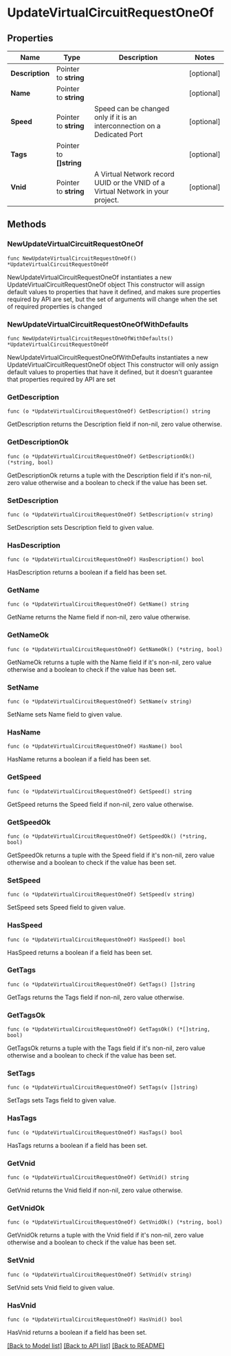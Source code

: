 # UpdateVirtualCircuitRequestOneOf

## Properties

Name | Type | Description | Notes
------------ | ------------- | ------------- | -------------
**Description** | Pointer to **string** |  | [optional] 
**Name** | Pointer to **string** |  | [optional] 
**Speed** | Pointer to **string** | Speed can be changed only if it is an interconnection on a Dedicated Port | [optional] 
**Tags** | Pointer to **[]string** |  | [optional] 
**Vnid** | Pointer to **string** | A Virtual Network record UUID or the VNID of a Virtual Network in your project. | [optional] 

## Methods

### NewUpdateVirtualCircuitRequestOneOf

`func NewUpdateVirtualCircuitRequestOneOf() *UpdateVirtualCircuitRequestOneOf`

NewUpdateVirtualCircuitRequestOneOf instantiates a new UpdateVirtualCircuitRequestOneOf object
This constructor will assign default values to properties that have it defined,
and makes sure properties required by API are set, but the set of arguments
will change when the set of required properties is changed

### NewUpdateVirtualCircuitRequestOneOfWithDefaults

`func NewUpdateVirtualCircuitRequestOneOfWithDefaults() *UpdateVirtualCircuitRequestOneOf`

NewUpdateVirtualCircuitRequestOneOfWithDefaults instantiates a new UpdateVirtualCircuitRequestOneOf object
This constructor will only assign default values to properties that have it defined,
but it doesn't guarantee that properties required by API are set

### GetDescription

`func (o *UpdateVirtualCircuitRequestOneOf) GetDescription() string`

GetDescription returns the Description field if non-nil, zero value otherwise.

### GetDescriptionOk

`func (o *UpdateVirtualCircuitRequestOneOf) GetDescriptionOk() (*string, bool)`

GetDescriptionOk returns a tuple with the Description field if it's non-nil, zero value otherwise
and a boolean to check if the value has been set.

### SetDescription

`func (o *UpdateVirtualCircuitRequestOneOf) SetDescription(v string)`

SetDescription sets Description field to given value.

### HasDescription

`func (o *UpdateVirtualCircuitRequestOneOf) HasDescription() bool`

HasDescription returns a boolean if a field has been set.

### GetName

`func (o *UpdateVirtualCircuitRequestOneOf) GetName() string`

GetName returns the Name field if non-nil, zero value otherwise.

### GetNameOk

`func (o *UpdateVirtualCircuitRequestOneOf) GetNameOk() (*string, bool)`

GetNameOk returns a tuple with the Name field if it's non-nil, zero value otherwise
and a boolean to check if the value has been set.

### SetName

`func (o *UpdateVirtualCircuitRequestOneOf) SetName(v string)`

SetName sets Name field to given value.

### HasName

`func (o *UpdateVirtualCircuitRequestOneOf) HasName() bool`

HasName returns a boolean if a field has been set.

### GetSpeed

`func (o *UpdateVirtualCircuitRequestOneOf) GetSpeed() string`

GetSpeed returns the Speed field if non-nil, zero value otherwise.

### GetSpeedOk

`func (o *UpdateVirtualCircuitRequestOneOf) GetSpeedOk() (*string, bool)`

GetSpeedOk returns a tuple with the Speed field if it's non-nil, zero value otherwise
and a boolean to check if the value has been set.

### SetSpeed

`func (o *UpdateVirtualCircuitRequestOneOf) SetSpeed(v string)`

SetSpeed sets Speed field to given value.

### HasSpeed

`func (o *UpdateVirtualCircuitRequestOneOf) HasSpeed() bool`

HasSpeed returns a boolean if a field has been set.

### GetTags

`func (o *UpdateVirtualCircuitRequestOneOf) GetTags() []string`

GetTags returns the Tags field if non-nil, zero value otherwise.

### GetTagsOk

`func (o *UpdateVirtualCircuitRequestOneOf) GetTagsOk() (*[]string, bool)`

GetTagsOk returns a tuple with the Tags field if it's non-nil, zero value otherwise
and a boolean to check if the value has been set.

### SetTags

`func (o *UpdateVirtualCircuitRequestOneOf) SetTags(v []string)`

SetTags sets Tags field to given value.

### HasTags

`func (o *UpdateVirtualCircuitRequestOneOf) HasTags() bool`

HasTags returns a boolean if a field has been set.

### GetVnid

`func (o *UpdateVirtualCircuitRequestOneOf) GetVnid() string`

GetVnid returns the Vnid field if non-nil, zero value otherwise.

### GetVnidOk

`func (o *UpdateVirtualCircuitRequestOneOf) GetVnidOk() (*string, bool)`

GetVnidOk returns a tuple with the Vnid field if it's non-nil, zero value otherwise
and a boolean to check if the value has been set.

### SetVnid

`func (o *UpdateVirtualCircuitRequestOneOf) SetVnid(v string)`

SetVnid sets Vnid field to given value.

### HasVnid

`func (o *UpdateVirtualCircuitRequestOneOf) HasVnid() bool`

HasVnid returns a boolean if a field has been set.


[[Back to Model list]](../README.md#documentation-for-models) [[Back to API list]](../README.md#documentation-for-api-endpoints) [[Back to README]](../README.md)


